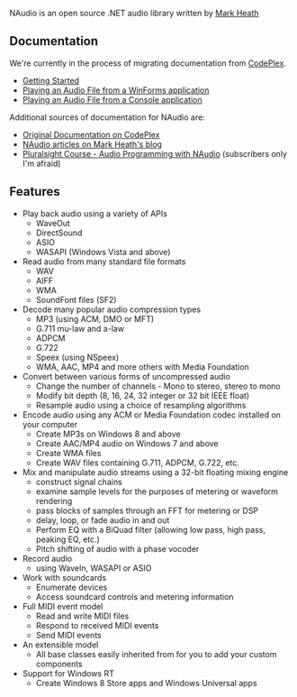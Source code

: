 NAudio is an open source .NET audio library written by [Mark Heath](https://markheath.net)

## Documentation

We're currently in the process of migrating documentation from [CodePlex](http://naudio.codeplex.com). 

 - [Getting Started](Docs/GettingStarted.md)
 - [Playing an Audio File from a WinForms application](Docs/GettingStarted.md)
 - [Playing an Audio File from a Console application](Docs/PlayAudioConsoleApp.md)

Additional sources of documentation for NAudio are:
 - [Original Documentation on CodePlex](http://naudio.codeplex.com/documentation)
 - [NAudio articles on Mark Heath's blog](http://markheath.net/category/naudio)
 - [Pluralsight Course - Audio Programming with NAudio](https://app.pluralsight.com/library/courses/audio-programming-naudio/table-of-contents) (subscribers only I'm afraid)



## Features

* Play back audio using a variety of APIs
    * WaveOut
    * DirectSound
    * ASIO
    * WASAPI (Windows Vista and above)
* Read audio from many standard file formats
    * WAV 
    * AIFF
    * WMA
    * SoundFont files (SF2)
* Decode many popular audio compression types
    * MP3 (using ACM, DMO or MFT)
    * G.711 mu-law and a-law
    * ADPCM
    * G.722
    * Speex (using NSpeex)
    * WMA, AAC, MP4 and more others with Media Foundation
* Convert between various forms of uncompressed audio
    * Change the number of channels - Mono to stereo, stereo to mono
    * Modify bit depth (8, 16, 24, 32 integer or 32 bit IEEE float)
    * Resample audio using a choice of resampling algorithms
* Encode audio using any ACM or Media Foundation codec installed on your computer
    * Create MP3s on Windows 8 and above
    * Create AAC/MP4 audio on Windows 7 and above
    * Create WMA files
    * Create WAV files containing G.711, ADPCM, G.722, etc.
* Mix and manipulate audio streams using a 32-bit floating mixing engine
    * construct signal chains 
    * examine sample levels for the purposes of metering or waveform rendering
    * pass blocks of samples through an FFT for metering or DSP
    * delay, loop, or fade audio in and out
    * Perform EQ with a BiQuad filter (allowing low pass, high pass, peaking EQ, etc.)
    * Pitch shifting of audio with a phase vocoder
* Record audio 
    * using WaveIn, WASAPI or ASIO
* Work with soundcards
    * Enumerate devices
    * Access soundcard controls and metering information
* Full MIDI event model
    * Read and write MIDI files
    * Respond to received MIDI events
    * Send MIDI events
* An extensible model
    * All base classes easily inherited from for you to add your custom components
* Support for Windows RT
    * Create Windows 8 Store apps and Windows Universal apps
